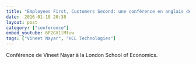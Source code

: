 ```yaml
---
title: "Employees First, Customers Second: une conférence en anglais de Vineet Nayar"
date:  2016-01-18 20:38
layout: post
category: ["conference"]
embed_youtube: 6P2GV1lMtuw
tags: ["Vineet Nayar", "HCL Technologies"]
---
```




Conférence de Vineet Nayar à la London School of Economics.
